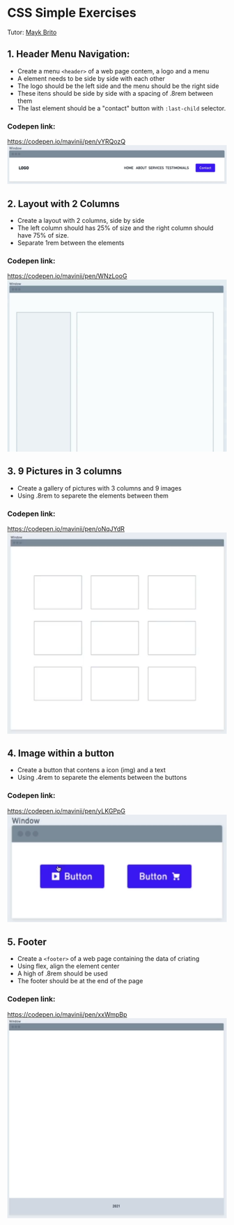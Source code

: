 # CSS Simple Exercises
Tutor: [Mayk Brito](https://github.com/maykbrito)

## 1. Header Menu Navigation:
- Create a menu `<header>` of a web page contem, a logo and a menu
- A element needs to be side by side with each other
- The logo should be the left side and the menu should be the right side
- These itens should be side by side with a spacing of .8rem between them
- The last element should be a "contact" button with `:last-child` selector.

### Codepen link:
https://codepen.io/mavinii/pen/vYRQozQ
![alt text](1.%20Header%20Menu%20Navigation.png)


## 2. Layout with 2 Columns
- Create a layout with 2 columns, side by side
- The left column should has 25% of size and the right column should have 75% of size.
- Separate 1rem between the elements

### Codepen link:
https://codepen.io/mavinii/pen/WNzLooG
![alt text](2.%20Two%20columns%20layout.png)


## 3. 9 Pictures in 3 columns
- Create a gallery of pictures with 3 columns and 9 images
- Using .8rem to separete the elements between them

### Codepen link:
https://codepen.io/mavinii/pen/oNqJYdR
![alt text](3.%209%20pictures%20in%203%20columns.png)


## 4. Image within a button
- Create a button that contens a icon (img) and a text
- Using .4rem to separete the elements between the buttons

### Codepen link:
https://codepen.io/mavinii/pen/yLKGPpG
![alt text](4.%20image%20within%20a%20button.png)


## 5. Footer
- Create a `<footer>` of a web page containing the data of criating
- Using flex, align the element center
- A high of .8rem should be used
- The footer should be at the end of the page

### Codepen link:
https://codepen.io/mavinii/pen/xxWmpBp
![alt text](5.%20footer.png)